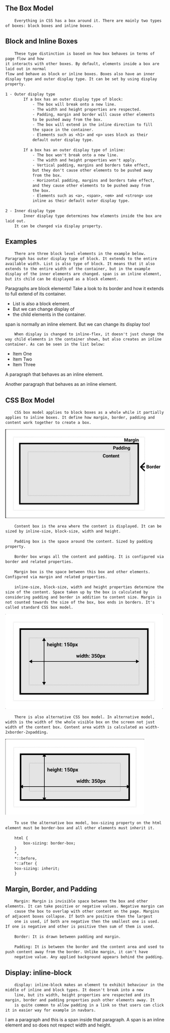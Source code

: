 <link rel="stylesheet" href="box-model.css" type="text/css">

## The Box Model
        Everything in CSS has a box around it. There are mainly two types of boxes: block boxes and inline boxes. 

## Block and Inline Boxes
        These type distinction is based on how box behaves in terms of page flow and how
    it interacts with other boxes. By default, elements inside a box are laid out in normal
    flow and behave as block or inline boxes. Boxes also have an inner display type and outer display type. It can be set by using display property.

    1 - Outer display type
            If a box has an outer display type of block:
                - The box will break onto a new line.
                - The width and height properties are respected.
                - Padding, margin and border will cause other elements
                to be pushed away from the box.
                - The box will extend in the inline direction to fill
                the space in the container.
                - Elements such as <h1> and <p> uses block as their
                default outer display type.

            If a box has an outer display type of inline:
                - The box won't break onto a new line.
                - The width and height properties won't apply.
                - Vertical padding, margins and borders take effect,
                but they don't cause other elements to be pushed away
                from the box.
                - Horizontal padding, margins and borders take effect,
                and they cause other elements to be pushed away from 
                the box.
                - Elements such as <a>, <span>, <em> and <strong> use
                inline as their default outer display type.

    2 - Inner display type
            Inner display type determines how elements inside the box are laid out.
        It can be changed via display property.

## Examples
        There are three block level elements in the example below. Paragraph has outer display type of block. It extends to the entire available width. List is also type of block. It means that it also extends to the entire width of the container, but in the example display of the inner elements are changed. span is an inline element, but its child can be displayed as a block element.

<p class="block-example">
    Paragraphs are block elements! Take a look to its border and how it extends to full extend of its container.
</p>
<ul class="block-example">
    <li>List is also a block element. </li>
    <li>But we can change display of </li>
    <li>the child elements in the container.</li>
</ul>
<p class="block-example">span is normally an <span class="block">inline</span> element. <span>But we can change its display too!</span></p>

        When display is changed to inline-flex, it doesn't just change the way child elements in the container shown, but also creates an inline container. As can be seen in the list below:

<ul class="inline-example">
    <li>Item One</li>
    <li>Item Two</li>
    <li>Item Three</li>
</ul>
<p class="inline">A paragraph that behaves as an inline element.</p>
<p class="inline">Another paragraph that behaves as an inline element.</p>

## CSS Box Model
        CSS box model applies to block boxes as a whole while it partially applies to inline boxes. It define how margin, border, padding and content work together to create a box.

<img src="box-model.png">

        Content box is the area where the content is displayed. It can be sized by inline-size, block-size, width and height.

        Padding box is the space around the content. Sized by padding property.

        Border box wraps all the content and padding. It is configured via border and related properties.

        Margin box is the space between this box and other elements. Configured via margin and related properties.

        inline-size, block-size, width and height properties determine the size of the content. Space taken up by the box is calculated by considering padding and border in addition to content size. Margin is not counted towards the size of the box, box ends in borders. It's called standard CSS box model.

<img src="standard-css-box-model.png">

        There is also alternative CSS box model. In alternative model, width is the width of the whole visible box on the screen not just width of the content box. Content area width is calculated as width-2xborder-2xpadding.

<img src="alternative-css-box-model.png">

        To use the alternative box model, box-sizing property on the html element must be border-box and all other elements must inherit it.

        html {
            box-sizing: border-box;
        }
        *,
        *::before,
        *::after {
        box-sizing: inherit;
        }

## Margin, Border, and Padding
        Margin: Margin is invisible space between the box and other elements. It can take positive or negative values. Negative margin can
        cause the box to overlap with other content on the page. Margins of adjacent boxes collapse. If both are positive then the largest
        one is used, if both are negative then the smallest one is used. If one is negative and other is positive then sum of them is used.

        Border: It is drawn between padding and margin. 

        Padding: It is between the border and the content area and used to push content away from the border. Unlike margin, it can't have
        negative value. Any applied background appears behind the padding.

## Display: inline-block
        display: inline-block makes an element to exhibit behaviour in the middle of inline and block types. It doesn't break into a new
        line, but its width, height properties are respected and its margin, border and padding properties push other elements away. It
        is quite common to allow padding in a link so that users can click it in easier way for example in navbars.

<p>
    I am a paragraph and this is a <span id="inline-block-example">span</span> inside that paragraph. A span is an inline element and so does not respect width and height.
</p>     
    